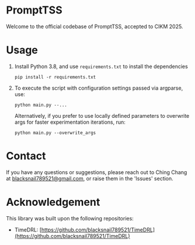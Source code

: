 # PromptTSS

Welcome to the official codebase of PromptTSS, accepted to CIKM 2025.

# Usage

1. Install Python 3.8, and use `requirements.txt` to install the dependencies

   ```
   pip install -r requirements.txt
   ```
2. To execute the script with configuration settings passed via argparse, use:

   ```
   python main.py --...
   ```

   Alternatively, if you prefer to use locally defined parameters to overwrite args for faster experimentation iterations, run:
   ```
   python main.py --overwrite_args
   ```

# Contact

If you have any questions or suggestions, please reach out to Ching Chang at [blacksnail789521@gmail.com](mailto:blacksnail789521@gmail.com), or raise them in the 'Issues' section.

# Acknowledgement

This library was built upon the following repositories:

* TimeDRL: [https://github.com/blacksnail789521/TimeDRL](https://github.com/blacksnail789521/TimeDRL)

